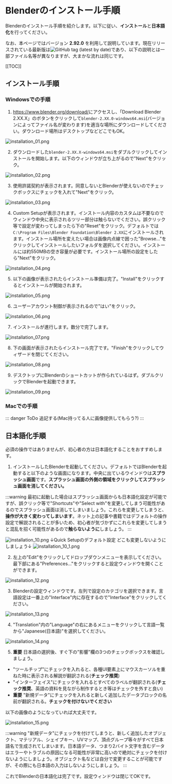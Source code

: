 # Blenderのインストール手順

Blenderのインストール手順を紹介します。以下に従い、**インストール**と**日本語化**を行ってください。

なお、本ページではバージョン **2.92.0** を利用して説明しています。現在リリースされている最新版は![GitHub tag (latest by date)](https://img.shields.io/github/v/tag/blender/blender?color=%23e87d0d&label=%20)であり、以下の説明とは一部ファイル名等が異なりますが、大まかな流れは同じです。

[[TOC]]

## インストール手順

### Windowsでの手順

1. <https://www.blender.org/download/>にアクセスし、「Download Blender 2.XX.X」のボタンをクリックして`blender-2.XX.0-windows64.msi`(バージョンによってファイル名が変わります)を適当な場所にダウンロードしてください。ダウンロード場所はデスクトップなどどこでもOK。

![installation_01.png](./imgs/installation_01.png)

2. ダウンロードした`blender-2.XX.X-windows64.msi`をダブルクリックしてインストールを開始します。以下のウィンドウが立ち上がるので"Next"をクリック。

![installation_02.png](./imgs/installation_02.png)

3. 使用許諾契約が表示されます。同意しないとBlenderが使えないのでチェックボックスにチェックを入れて"Next"をクリック。

![installation_03.png](./imgs/installation_03.png)

4. Custom Setupが表示されます。インストール内容のカスタムは不要なのでウィンドウ中央に表示されるツリー部分は触らないでください。誤クリック等で設定が変わってしまったら下の"Reset"をクリック。デフォルトでは`C:\Program Files\Blender Foundation\Blender 2.XX`にインストールされます。インストール場所を変えたい場合は画像内点線で囲った"Browse..."をクリックしてインストールしたいフォルダを選択してください。インストールには約550MBの空き容量が必要です。インストール場所の設定をしたら"Next"をクリック。

![installation_04.png](./imgs/installation_04.png)

5. 以下の画像が表示されたらインストール準備は完了。"Install"をクリックするとインストールが開始されます。

![installation_05.png](./imgs/installation_05.png)

6. ユーザーアカウント制御が表示されるので"はい"をクリック。

![installation_06.png](./imgs/installation_06.png)

7. インストールが進行します。数分で完了します。

![installation_07.png](./imgs/installation_07.png)

8. 下の画面が表示されたらインストール完了です。"Finish"をクリックしてウィザードを閉じてください。

![installation_08.png](./imgs/installation_08.png)

9. デスクトップにBlenderのショートカットが作られているはず。ダブルクリックでBlenderを起動できます。

![installation_09.png](./imgs/installation_09.png)

### Macでの手順

::: danger ToDo
追記する(Mac持ってる人に画像提供してもらう?)
:::

## 日本語化手順

必須の操作ではありませんが、初心者の方は日本語化することをおすすめします。

1. インストールしたBlenderを起動してください。デフォルトではBlenderを起動すると以下のような画面になります。中央に出ているウインドウは**スプラッシュ画面**です。**スプラッシュ画面の外側の領域をクリックしてスプラッシュ画面を消してください。**

  :::warning
  最初に起動した場合はスプラッシュ画面からも日本語化設定が可能ですが、誤クリック等で"Shortcuts"や"Select with"を変更してしまう可能性があるのでスプラッシュ画面は消してしまいましょう。これらを変更してしまうと、**操作が大きく変わってしまいます**。ネット上の記事や書籍ではデフォルトの操作設定で解説されることが多いため、初心者が気づかずにこれらを変更してしまうと混乱を招く可能性があるので**触らないように**しましょう。
  :::

  ![installation_10.png](./imgs/installation_10.png)
  ↓Quick Setupのデフォルト設定 どこも変更しないようにしましょう↓
  ![installation_10_1.png](./imgs/installation_10_1.png)

2. 左上の"Edit"をクリックしてドロップダウンメニューを表示してください。最下部にある"Preferences..."をクリックすると設定ウィンドウを開くことができます。

![installation_12.png](./imgs/installation_12.png)

3. Blenderの設定ウィンドウです。左列で設定のカテゴリを選択できます。言語設定は一番上の"Interface"内に存在するので"Interface"をクリックしてください。

![installation_13.png](./imgs/installation_13.png)

4. "Translation"内の"Language"の右にあるメニューをクリックして言語一覧から"Japanese(日本語)"を選択してください。

![installation_14.png](./imgs/installation_14.png)

5. **重要** 日本語の選択後、すぐ下の"影響"欄の3つのチェックボックスを確認しましょう。

- "ツールチップ"にチェックを入れると、各種UI要素上にマウスカーソルを重ねた時に表示される解説が翻訳される(**チェック推奨**)
- "インターフェイス"にチェックを入れるとすべてのラベルが翻訳される(**チェック推奨**、英語の資料を見ながら制作するとき等はチェックを外すと良い)
- **重要** "新規データ"にチェックを入れると新しく追加したデータブロックの名前が翻訳される。**チェックを付けないでください**

以下の画像のようになっていれば大丈夫です。

![installation_15.png](./imgs/installation_15.png)

:::warning
"新規データ"にチェックを付けてしまうと、新しく追加したオブジェクト、マテリアル、シェイプキー、UVマップ、頂点グループ等々がすべて日本語名で生成されてしまいます。日本語データ、つまり2バイト文字を含むデータはエラーやトラブルの原因になる可能性が非常に高いので絶対にチェックを付けないようにしましょう。オブジェクト名などは自分で変更することが可能ですが、その際にも日本語の入力はしないようにしましょう。
:::

これでBlenderの日本語化は完了です。設定ウィンドウは閉じてOKです。
